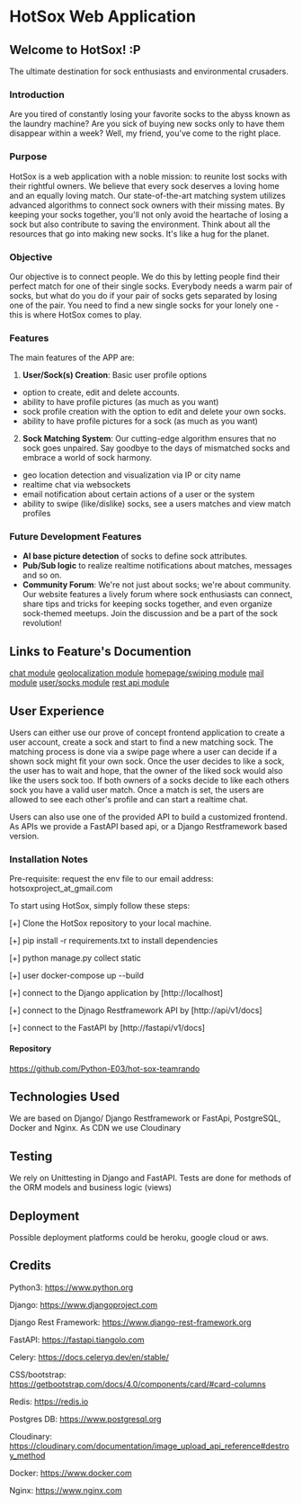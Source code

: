 # HotSox Web Application

## Welcome to HotSox! :P

The ultimate destination for sock enthusiasts and environmental crusaders.

### Introduction

Are you tired of constantly losing your favorite socks to the abyss known as the laundry machine? Are you sick of buying new socks only to have them disappear within a week? Well, my friend, you've come to the right place.

### Purpose

HotSox is a web application with a noble mission: to reunite lost socks with their rightful owners. We believe that every sock deserves a loving home and an equally loving match. Our state-of-the-art matching system utilizes advanced algorithms to connect sock owners with their missing mates. By keeping your socks together, you'll not only avoid the heartache of losing a sock but also contribute to saving the environment. Think about all the resources that go into making new socks. It's like a hug for the planet.

### Objective

Our objective is to connect people. We do this by letting people find their perfect match for one of their single socks.
Everybody needs a warm pair of socks, but what do you do if your pair of socks gets separated by losing one of the pair.
You need to find a new single socks for your lonely one - this is where HotSox comes to play.

### Features

The main features of the APP are:

1. **User/Sock(s) Creation**: Basic user profile options

- option to create, edit and delete accounts.
- ability to have profile pictures (as much as you want)
- sock profile creation with the option to edit and delete your own socks.
- ability to have profile pictures for a sock (as much as you want)

2. **Sock Matching System**: Our cutting-edge algorithm ensures that no sock goes unpaired. Say goodbye to the days of mismatched socks and embrace a world of sock harmony.

- geo location detection and visualization via IP or city name
- realtime chat via websockets
- email notification about certain actions of a user or the system
- ability to swipe (like/dislike) socks, see a users matches and view match profiles

### Future Development Features

- **AI base picture detection** of socks to define sock attributes.
- **Pub/Sub logic** to realize realtime notifications about matches, messages and so on.
- **Community Forum**: We're not just about socks; we're about community. Our website features a lively forum where sock enthusiasts can connect, share tips and tricks for keeping socks together, and even organize sock-themed meetups. Join the discussion and be a part of the sock revolution!

## Links to Feature's Documention

[chat module](documentation/hotsox_app_chat.md)
[geolocalization module](documentation/hotsox_app_geo.md)
[homepage/swiping module](documentation/hotsox_app_home.md)
[mail module](documentation/hotsox_app_mail.md)
[user/socks module](documentation/hotsox_app_user.md)
[rest api module](documentation/hotsox_app_restapi.md)

## User Experience

Users can either use our prove of concept frontend application to create a user account, create a sock and start to find a new matching sock. The matching process is done via a swipe page where a user can decide if a shown sock might fit your own sock.
Once the user decides to like a sock, the user has to wait and hope, that the owner of the liked sock would also like the users sock too. If both owners of a socks decide to like each others sock you have a valid user match.
Once a match is set, the users are allowed to see each other's profile and can start a realtime chat.

Users can also use one of the provided API to build a customized frontend. As APIs we provide a FastAPI based api, or a Django Restframework based version.

### Installation Notes

Pre-requisite: request the env file to our email address: hotsoxproject_at_gmail.com

To start using HotSox, simply follow these steps:

[+] Clone the HotSox repository to your local machine.

[+] pip install -r requirements.txt to install dependencies

[+] python manage.py collect static

[+] user docker-compose up --build

[+] connect to the Django application by [http://localhost]

[+] connect to the Djnago Restframework API by [http://api/v1/docs]

[+] connect to the FastAPI by [http://fastapi/v1/docs]

#### Repository

https://github.com/Python-E03/hot-sox-teamrando

## Technologies Used

We are based on Django/ Django Restframework or FastApi, PostgreSQL, Docker and Nginx.
As CDN we use Cloudinary

## Testing

We rely on Unittesting in Django and FastAPI. Tests are done for methods of the ORM models and business logic (views)

## Deployment

Possible deployment platforms could be heroku, google cloud or aws.

## Credits

Python3:
https://www.python.org

Django:
https://www.djangoproject.com

Django Rest Framework:
https://www.django-rest-framework.org

FastAPI:
https://fastapi.tiangolo.com

Celery:
https://docs.celeryq.dev/en/stable/

CSS/bootstrap:
https://getbootstrap.com/docs/4.0/components/card/#card-columns

Redis:
https://redis.io

Postgres DB:
https://www.postgresql.org

Cloudinary:
https://cloudinary.com/documentation/image_upload_api_reference#destroy_method

Docker:
https://www.docker.com

Nginx:
https://www.nginx.com
